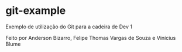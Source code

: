 # git-example
Exemplo de utilização do Git para a cadeira de Dev 1

Feito por Anderson Bizarro, Felipe Thomas Vargas de Souza e Vinícius Blume